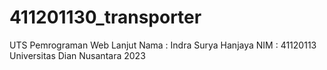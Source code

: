 # 411201130_transporter
UTS Pemrograman Web Lanjut
Nama : Indra Surya Hanjaya
NIM : 41120113
Universitas Dian Nusantara
2023
